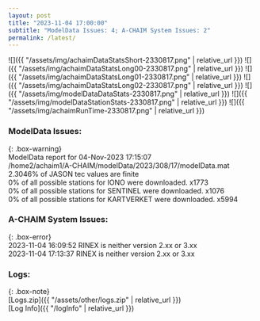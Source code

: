 ```yaml
---
layout: post
title: "2023-11-04 17:00:00"
subtitle: "ModelData Issues: 4; A-CHAIM System Issues: 2"
permalink: /latest/
---
```


![]({{ "/assets/img/achaimDataStatsShort-2330817.png" | relative_url }})
![]({{ "/assets/img/achaimDataStatsLong00-2330817.png" | relative_url }})
![]({{ "/assets/img/achaimDataStatsLong01-2330817.png" | relative_url }})
![]({{ "/assets/img/achaimDataStatsLong02-2330817.png" | relative_url }})
![]({{ "/assets/img/modelDataDataStats-2330817.png" | relative_url }})
![]({{ "/assets/img/modelDataStationStats-2330817.png" | relative_url }})
![]({{ "/assets/img/achaimRunTime-2330817.png" | relative_url }})


### ModelData Issues:  
  
{: .box-warning}  
 ModelData report for 04-Nov-2023 17:15:07   
 /home2/achaim1/A-CHAIM/modelData/2023/308/17/modelData.mat   
 2.3046% of JASON tec values are finite   
 0% of all possible stations for IONO were downloaded. x1773   
 0% of all possible stations for SENTINEL were downloaded. x1076   
 0% of all possible stations for KARTVERKET were downloaded. x5994   
  
### A-CHAIM System Issues:  
  
{: .box-error}  
2023-11-04 16:09:52 RINEX is neither version 2.xx or 3.xx  
2023-11-04 17:13:37 RINEX is neither version 2.xx or 3.xx  

### Logs:  
  
{: .box-note}  
[Logs.zip]({{ "/assets/other/logs.zip" | relative_url }})  
[Log Info]({{ "/logInfo" | relative_url }})  
